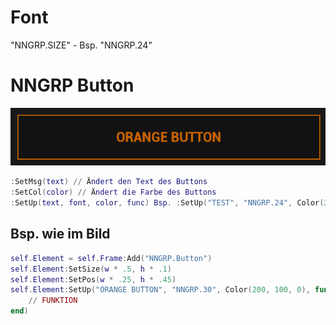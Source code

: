 # Font
"NNGRP.SIZE" - Bsp. "NNGRP.24"

# NNGRP Button
<img src="https://raw.githubusercontent.com/NupsNils/nngrp_guides/main/ui_elements/imgs/nngrp_button.png">

```LUA
:SetMsg(text) // Ändert den Text des Buttons
:SetCol(color) // Ändert die Farbe des Buttons
:SetUp(text, font, color, func) Bsp. :SetUp("TEST", "NNGRP.24", Color(255, 0, 0), function() print("TEST") end
```
## Bsp. wie im Bild
```LUA
self.Element = self.Frame:Add("NNGRP.Button")
self.Element:SetSize(w * .5, h * .1)
self.Element:SetPos(w * .25, h * .45)
self.Element:SetUp("ORANGE BUTTON", "NNGRP.30", Color(200, 100, 0), function()
    // FUNKTION
end)
```
